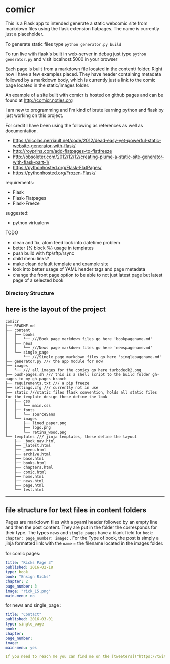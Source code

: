 # comicr

This is a Flask app to intended generate a static webcomic site from markdown files using the flask extension flatpages. The name is currently just a placeholder.

To generate static files type `python generator.py build`

To run live with flask's built in web-server in debug just type `python generator.py` and visit localhost:5000 in your browser

Each page is built from a markdown file located in the content/ folder. Right now I have a few examples placed. They have header containing metadata followed by a markdown body, which is currently just a link to the comic page located in the static/images folder.

An example of a site built with comicr is hosted on github pages and can be found at http://comicr.noties.org

I am new to programming and I'm kind of brute learning python and flask by just working on this project.

For credit I have been using the following as references as well as documentation.

 * https://nicolas.perriault.net/code/2012/dead-easy-yet-powerful-static-website-generator-with-flask/
 * http://royprins.com/add-flatpages-to-flatfreeze
 * http://obsoleter.com/2012/12/12/creating-plume-a-static-site-generator-with-flask-part-1/
 * https://pythonhosted.org/Flask-FlatPages/
 * https://pythonhosted.org/Frozen-Flask/

requirements:
 * Flask
 * Flask-Flatpages
 * Flask-Freeze

suggested:
 * python virtualenv

TODO
 * clean and fix, atom feed look into datetime problem
 * better {% block %} usage in templates
 * push build with ftp/sftp/rsync
 * child menu links?
 * make clean default template and example site
 * look into better usage of YAML header tags and page metadata
 * change the front page option to be able to not just latest page but latest page of a selected book

### Directory Structure
here is the layout of the project
---
```
comicr
├── README.md
├── content
│   ├── books
│   │   └── ///Book page markdown files go here 'bookpagename.md'
│   ├── news
│   │   └── ///News page markdown files go here 'newspagename.md'
│   └── single_page
│       └── ///Single page markdown files go here 'singlepagename.md'
├── generator.py /// the app module for now
├── images
│   └── /// all images for the comics go here turbodeck2.png
├── push-pages.sh /// this is a shell script to the build folder gh-pages to my gh-pages branch
├── requirements.txt /// a pip freeze
├── settings.cfg /// currently not in use
├── static ///static files flask convention, holds all static files for the template design these define the look
│   ├── css
│   │   └── main.css
│   ├── fonts
│   │   └── sourceSans
│   └── images
│       ├── lined_paper.png
│       ├── logo.png
│       └── retina_wood.png
└── templates /// jinja templates, these define the layout
    ├── _book_nav.html
    ├── _latest.html
    ├── _menu.html
    ├── archive.html
    ├── base.html
    ├── books.html
    ├── chapters.html
    ├── comic.html
    ├── home.html
    ├── news.html
    ├── page.html
    └── test.html
```

---
## file structure for text files in content folders
Pages are markdown files with a pyaml header followed by an empty line and then the post content. They are put in the folder the corresponds for their type. The types `news` and `single_pages` have a blank field for `book: chapter: page_number: image:` . For the Type of book, the post is simply a jinja formatted link with the `name` = the filename located in the images folder.

for comic pages:
```yaml
title: "Ricks Page 3"
published: 2016-02-18
type: book
book: "Ensign Ricks"
chapter: 2
page_number: 3
image: "rick_15.png"
main-menu: no

```

for news and single_page :
```yaml
title: "Contact"
published: 2016-03-01
type: single_page
book:
chapter:
page_number:
image:
main-menu: yes

If you need to reach me you can find me on the [tweeters]("https://twitter.com/chipperdoodles")
```

